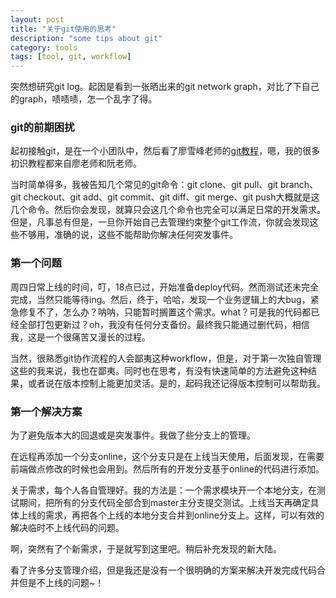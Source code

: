 ```yaml
---
layout: post
title: "关于git使用的思考"
description: "some tips about git"
category: tools
tags: [tool, git, workflow]
---
```


突然想研究git log。起因是看到一张晒出来的git network graph，对比了下自己的graph，啧啧啧，怎一个乱字了得。

### git的前期困扰

起初接触git，是在一个小团队中，然后看了廖雪峰老师的[git教程](http://www.liaoxuefeng.com/wiki/0013739516305929606dd18361248578c67b8067c8c017b000/)，嗯，我的很多初识教程都来自廖老师和阮老师。

当时简单得多，我被告知几个常见的git命令：git clone、git pull、git branch、git checkout、git add、git commit、git diff、git merge、git push大概就是这几个命令。然后你会发现，就算只会这几个命令也完全可以满足日常的开发需求。但是，凡事总有但是，一旦你开始自己去管理约束整个git工作流，你就会发现这些不够用，准确的说，这些不能帮助你解决任何突发事件。

### 第一个问题

周四日常上线的时间，叮，18点已过，开始准备deploy代码。然而测试还未完全完成，当然只能等待ing。然后，终于，哈哈，发现一个业务逻辑上的大bug，紧急修复不了，怎么办？呐呐，只能暂时搁置这个需求。what？可是我的代码都已经全部打包更新过？oh，我没有任何分支备份。最终我只能通过删代码，相信我，这是一个很痛苦又漫长的过程。

当然，很熟悉git协作流程的人会鄙夷这种workflow，但是，对于第一次独自管理这些的我来说，我也在鄙夷。同时也在思考，有没有快速简单的方法避免这种结果，或者说在版本控制上能更加灵活。是的，起码我还记得版本控制可以帮助我。

### 第一个解决方案

为了避免版本大的回退或是突发事件。我做了些分支上的管理。

在远程再添加一个分支online，这个分支只是在上线当天使用，后面发现，在需要前端做点修改的时候也会用到。然后所有的开发分支基于online的代码进行添加。

关于需求，每个人各自管理好。我的方法是：一个需求模块开一个本地分支，在测试期间，把所有的分支代码全部合到master主分支提交测试。上线当天再确定具体上线的需求，再把各个上线的本地分支合并到online分支上。这样，可以有效的解决临时不上线代码的问题。

啊，突然有了个新需求，于是就写到这里吧。稍后补充发现的新大陆。

看了许多分支管理介绍，但是我还是没有一个很明确的方案来解决开发完成代码合并但是不上线的问题~！

